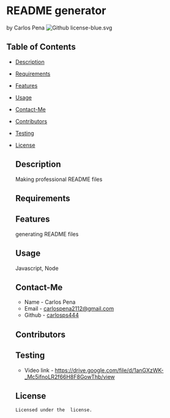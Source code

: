 # README generator
  by Carlos Pena
  ![Github license](https://img.shields.io/badge/license-)-blue.svg
  ## Table of Contents
  * [Description](#description)
  * [Requirements](#requirements)
  * [Features](#features)
  * [Usage](#usage)
  * [Contact-Me](#contact-me)
  * [Contributors](#contributors)
  * [Testing](#testing)
  
* [License](#license)

  ## Description
  Making professional README files
  ## Requirements
  
  ## Features
  generating README files
  ## Usage
  Javascript, Node
  ## Contact-Me
  * Name - Carlos Pena
  * Email - carlospena2112@gmail.com
  * Github - [carlosps444](https://github.com/carlosps444/)
  ## Contributors
  
  ## Testing
  * Video link - https://drive.google.com/file/d/1anGXzWK-_Mc5ifnoLR2f66H8F8GowThb/view
    
  
  ## License
    
      
      Licensed under the  license.


